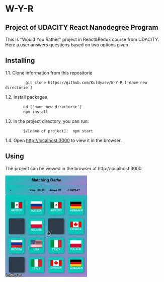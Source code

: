 # W-Y-R
## Project of UDACITY React Nanodegree Program

This is "Would You Rather" project in React&Redux  course from UDACITY.
Here a user answers questions based on two options given.

## Installing
1.1. Clone information from this repositorie

             git clone https://github.com/Kuldyaev/W-Y-R ['name new directorie']
             
1.2. Install packages

            cd ['name new directorie']
            npm install
            
1.3. In the project directory, you can run:

            $/[name of project]:  npm start

1.4. Open [http://localhost:3000](http://localhost:3000) to view it in the browser.

 ## Using 

The project can be viewed in the browser at http://localhost:3000

![demo](https://github.com/Kuldyaev/memorygame/blob/master/img/demo.gif)



